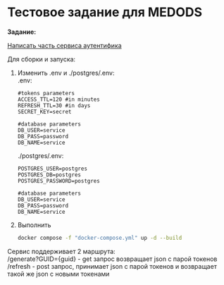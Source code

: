 # Тестовое задание для MEDODS

**Задание:**

[Написать часть сервиса аутентифика](https://medods.notion.site/Test-task-BackDev-623508ed85474f48a721e43ab00e9916)

Для сборки и запуска:

1. Изменить .env и ./postgres/.env:<br />   .env:
   
   ```dotenv
   #tokens parameters
   ACCESS_TTL=120 #in minutes
   REFRESH_TTL=30 #in days
   SECRET_KEY=secret
   
   #database parameters
   DB_USER=service
   DB_PASS=password
   DB_NAME=service
   ```
   
   ./postgres/.env:
   
   ```dotenv
   POSTGRES_USER=postgres
   POSTGRES_DB=postgres
   POSTGRES_PASSWORD=postgres
   
   #database parameters
   DB_USER=service
   DB_PASS=password
   DB_NAME=service
   ```
2. Выполнить
   
   ```bash
   docker compose -f "docker-compose.yml" up -d --build
   ```

Сервис поддерживает 2 маршрута:<br />/generate?GUID={guid} - get запрос возвращает json с парой токенов<br />/refresh - post запрос, принимает json с парой токенов и возвращает такой же json с новыми токенами

